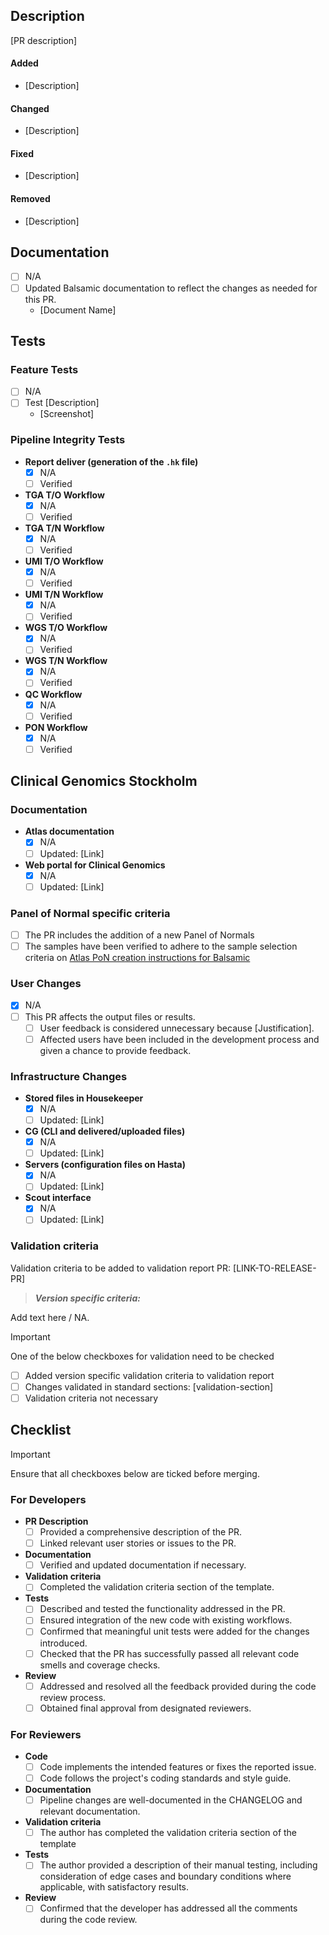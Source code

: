 ## Description

<!-- Provide a brief overview of your PR and link any relevant user stories or issues. -->

[PR description]

#### Added

- [Description]

#### Changed

- [Description]

#### Fixed

- [Description]

#### Removed

- [Description]

## Documentation

<!-- Link all added or updated documents. -->

- [ ] N/A
- [ ] Updated Balsamic documentation to reflect the changes as needed for this PR.
    - [Document Name]

## Tests

<!-- Describe in detail how you tested your changes to help reviewers validate the code. -->
<!-- Include screenshots or visual representations of your changes. -->

### Feature Tests

<!-- Include tests relevant to the changes in this PR. -->

- [ ] N/A
- [ ] Test [Description]
    - [Screenshot]

### Pipeline Integrity Tests

<!-- Include tests to verify the integrity of the different Balsamic workflows. -->

- **Report deliver (generation of the `.hk` file)**
    - [x] N/A
    - [ ] Verified
- **TGA T/O Workflow**
    - [x] N/A
    - [ ] Verified
- **TGA T/N Workflow**
    - [x] N/A
    - [ ] Verified
- **UMI T/O Workflow**
    - [x] N/A
    - [ ] Verified
- **UMI T/N Workflow**
    - [x] N/A
    - [ ] Verified
- **WGS T/O Workflow**
    - [x] N/A
    - [ ] Verified
- **WGS T/N Workflow**
    - [x] N/A
    - [ ] Verified
- **QC Workflow**
    - [x] N/A
    - [ ] Verified
- **PON Workflow**
    - [x] N/A
    - [ ] Verified

## Clinical Genomics Stockholm

<!-- Do not reveal clinical data, and if applicable, place it within the internal Google Drive directory. -->

### Documentation

<!-- Link related issues or PRs for necessary changes. -->

- **Atlas documentation**
    - [x] N/A
    - [ ] Updated: [Link]
- **Web portal for Clinical Genomics**
    - [x] N/A
    - [ ] Updated: [Link]

### Panel of Normal specific criteria

<!-- If the PR includes a new PoN adhere to the criteria below. -->

- [ ] The PR includes the addition of a new Panel of Normals
- [ ] The samples have been verified to adhere to the sample selection criteria on [Atlas PoN creation instructions for Balsamic](https://atlas.scilifelab.se/infrastructure/BALSAMIC/balsamic_pon/#procedure)

### User Changes

<!-- Please provide justification if you select N/A and the changes affect the output or results. -->

- [x] N/A
- [ ] This PR affects the output files or results.
    - [ ] User feedback is considered unnecessary because [Justification].
    - [ ] Affected users have been included in the development process and given a chance to provide feedback.

### Infrastructure Changes

<!-- Link related issues or PRs for necessary changes. -->
<!-- Make sure that the linked PRs include relevant tests. -->

- **Stored files in Housekeeper**
    - [x] N/A
    - [ ] Updated: [Link]
- **CG (CLI and delivered/uploaded files)**
    - [x] N/A
    - [ ] Updated: [Link]
- **Servers (configuration files on Hasta)**
    - [x] N/A
    - [ ] Updated: [Link]
- **Scout interface**
    - [x] N/A
    - [ ] Updated: [Link]

### Validation criteria

<!-- Create validation criteria for this PR or mark as unnecessary. -->

Validation criteria to be added to validation report PR: [LINK-TO-RELEASE-PR]

> **_Version specific criteria:_**  

Add text here / NA.


> [!IMPORTANT]
> One of the below checkboxes for validation need to be checked 

- [ ] Added version specific validation criteria to validation report
- [ ] Changes validated in standard sections: [validation-section]
- [ ] Validation criteria not necessary

## Checklist

> [!IMPORTANT]  
> Ensure that all checkboxes below are ticked before merging.

### For Developers

- **PR Description**
    - [ ] Provided a comprehensive description of the PR.
    - [ ] Linked relevant user stories or issues to the PR.
- **Documentation**
    - [ ] Verified and updated documentation if necessary.
- **Validation criteria**
    - [ ] Completed the validation criteria section of the template.
- **Tests**
    - [ ] Described and tested the functionality addressed in the PR.
    - [ ] Ensured integration of the new code with existing workflows.
    - [ ] Confirmed that meaningful unit tests were added for the changes introduced.
    - [ ] Checked that the PR has successfully passed all relevant code smells and coverage checks.
- **Review**
    - [ ] Addressed and resolved all the feedback provided during the code review process.
    - [ ] Obtained final approval from designated reviewers.

### For Reviewers

- **Code**
    - [ ] Code implements the intended features or fixes the reported issue.
    - [ ] Code follows the project's coding standards and style guide.
- **Documentation**
    - [ ] Pipeline changes are well-documented in the CHANGELOG and relevant documentation.
- **Validation criteria**
    - [ ] The author has completed the validation criteria section of the template
- **Tests**
    - [ ] The author provided a description of their manual testing, including consideration of edge cases and boundary
      conditions where applicable, with satisfactory results.
- **Review**
    - [ ] Confirmed that the developer has addressed all the comments during the code review.

<!-- Add any other relevant information or specific checks necessary for your PR. -->
